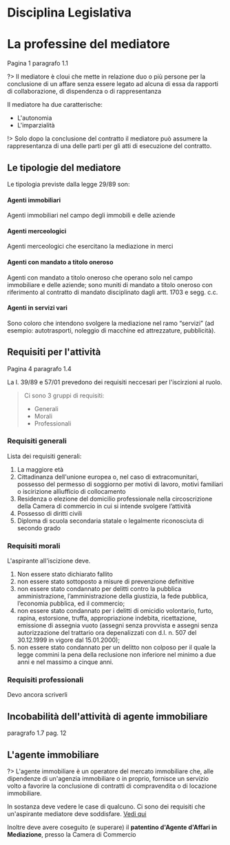 # Disciplina Legislativa

# La professine del mediatore

Pagina 1 paragrafo 1.1

?> Il mediatore è cloui che mette in relazione duo o più persone per la conclusione di un affare senza essere legato ad alcuna di essa da rapporti di collaborazione, di dispendenza o di rappresentanza

Il mediatore ha due caratterische:
* L'autonomia
* L'imparzialità

!> Solo dopo la conclusione del contratto il mediatore può assumere la rappresentanza di una delle parti per gli atti di esecuzione del contratto.


## Le tipologie del mediatore

Le tipologia previste dalla legge 29/89 son:

<!-- tabs:start -->

#### **Agenti immobiliari**

Agenti immobiliari nel campo degli immobili e delle aziende

#### **Agenti merceologici**

Agenti merceologici che esercitano la mediazione in merci

#### **Agenti con mandato a titolo oneroso**

Agenti con mandato a titolo oneroso che operano solo nel campo immobiliare e
delle aziende; sono muniti di mandato a titolo oneroso con riferimento al
contratto di mandato disciplinato dagli artt. 1703 e segg. c.c.

#### **Agenti in servizi vari**

Sono coloro che intendono svolgere la mediazione nel
ramo “servizi” (ad esempio: autotrasporti, noleggio di macchine ed attrezzature,
pubblicità).

<!-- tabs:end -->


## Requisiti per l'attività

Pagina 4 paragrafo 1.4

La l. 39/89 e 57/01 prevedono dei requisiti neccesari per l'iscirzioni al ruolo.
> Ci sono 3 gruppi di requisiti:
> * Generali
> * Morali
> * Professionali

### Requisiti generali

Lista dei requisiti generali:

1. La maggiore età
2. Cittadinanza dell'unione europea o, nel caso di extracomunitari, possesso del permesso di soggiorno per motivi di lavoro, motivi familiari o iscirizione allìufficio di collocamento
3. Residenza o elezione del domicilio professionale nella circoscrizione della Camera di commercio in cui si intende svolgere l’attività
4. Possesso di diritti civili
5. Diploma di scuola secondaria statale o legalmente riconosciuta di secondo grado

### Requisiti morali

L'aspirante all'iscizione deve.

1. Non essere stato dichiarato fallito
2. non essere stato sottoposto a misure di prevenzione definitive
3. non essere stato condannato per delitti contro la pubblica amministrazione, l’amministrazione della giustizia, la fede pubblica, l’economia pubblica, ed il commercio;
4. non essere stato condannato per i delitti di omicidio volontario, furto, rapina, estorsione, truffa, appropriazione indebita, ricettazione, emissione di assegnia
vuoto (assegni senza provvista e assegni senza autorizzazione del trattario ora depenalizzati con d.l. n. 507 del 30.12.1999 in vigore dal 15.01.2000);
5. non essere stato condannato per un delitto non colposo per il quale la legge commini la pena della reclusione non inferiore nel minimo a due anni e nel massimo a cinque anni.

### Requisiti professionali

Devo ancora scriverli


## Incobabilità dell'attività di agente immobiliare

paragrafo 1.7 pag. 12

## L'agente immobiliare

?> L'agente immobiliare è un operatore del mercato immobiliare che, alle dipendenze di un'agenzia immobiliare o in proprio, fornisce un servizio volto a favorire la conclusione di contratti di compravendita o di locazione immobiliare.

In sostanza deve vedere le case di qualcuno.
Ci sono dei requisiti che un'aspirante mediatore deve soddisfare. [Vedi qui](#requisiti-per-l39attività)

Inoltre deve avere coseguito (e superare) il **patentino d'Agente d'Affari in Mediazione**, presso la Camera di Commercio 
